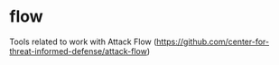 # flow
Tools related to work with Attack Flow (https://github.com/center-for-threat-informed-defense/attack-flow)
